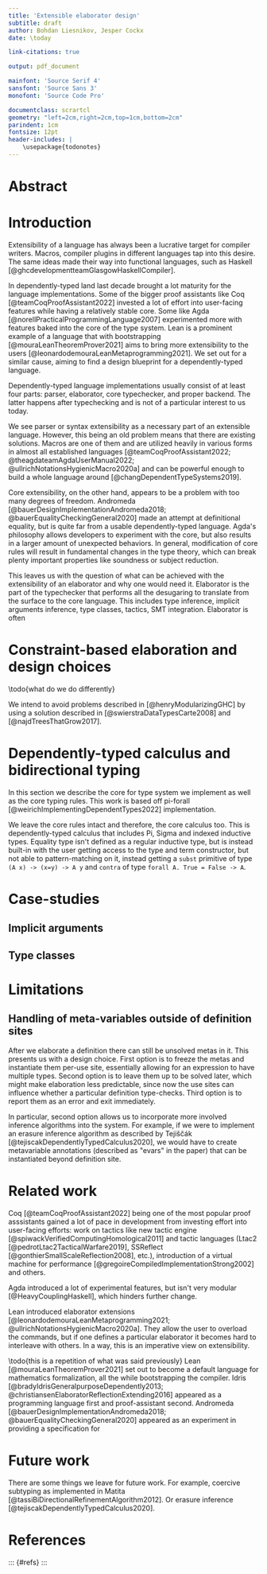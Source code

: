 ```yaml
---
title: 'Extensible elaborator design'
subtitle: draft
author: Bohdan Liesnikov, Jesper Cockx
date: \today

link-citations: true

output: pdf_document

mainfont: 'Source Serif 4'
sansfont: 'Source Sans 3'
monofont: 'Source Code Pro'

documentclass: scrartcl
geometry: "left=2cm,right=2cm,top=1cm,bottom=2cm"
parindent: 1cm
fontsize: 12pt
header-includes: |
    \usepackage{todonotes}
---
```


# Abstract #



# Introduction #

Extensibility of a language has always been a lucrative target for compiler writers.
Macros, compiler plugins in different languages tap into this desire.
The same ideas made their way into functional languages, such as Haskell [@ghcdevelopmentteamGlasgowHaskellCompiler].

In dependently-typed land last decade brought a lot maturity for the language implementations.
Some of the bigger proof assistants like Coq [@teamCoqProofAssistant2022] invested a lot of effort into user-facing features while having a relatively stable core.
Some like Agda [@norellPracticalProgrammingLanguage2007] experimented more with features baked into the core of the type system.
Lean is a prominent example of a language that with bootstrapping [@mouraLeanTheoremProver2021] aims to bring more extensibility to the users [@leonardodemouraLeanMetaprogramming2021].
We set out for a similar cause, aiming to find a design blueprint for a dependently-typed language.

Dependently-typed language implementations usually consist of at least four parts:
parser, elaborator, core typechecker, and proper backend. The latter happens after typechecking and is not of a particular interest to us today.

We see parser or syntax extensibility as a necessary part of an extensible language.
However, this being an old problem means that there are existing solutions.
Macros are one of them and are utilized heavily in various forms in almost all established languages [@teamCoqProofAssistant2022; @theagdateamAgdaUserManual2022; @ullrichNotationsHygienicMacro2020a] and can be powerful enough to build a whole language around [@changDependentTypeSystems2019].

Core extensibility, on the other hand, appears to be a problem with too many degrees of freedom.
Andromeda [@bauerDesignImplementationAndromeda2018; @bauerEqualityCheckingGeneral2020] made an attempt at definitional equality, but is quite far from a usable dependently-typed language.
Agda's philosophy allows developers to experiment with the core, but also results in a larger amount of unexpected behaviors.
In general, modification of core rules will result in fundamental changes in the type theory, which can break plenty important properties like soundness or subject reduction.

This leaves us with the question of what can be achieved with the extensibility of an elaborator and why one would need it.
Elaborator is the part of the typechecker that performs all the desugaring to translate from the surface to the core language.
This includes type inference, implicit arguments inference, type classes, tactics, SMT integration.
Elaborator is often

# Constraint-based elaboration and design choices #




\todo{what do we do differently}

We intend to avoid problems described in [@henryModularizingGHC] by using a solution described in [@swierstraDataTypesCarte2008] and [@najdTreesThatGrow2017].


# Dependently-typed calculus and bidirectional typing #

In this section we describe the core for type system we implement as well as the core typing rules.
This work is based off pi-forall [@weirichImplementingDependentTypes2022] implementation.

We leave the core rules intact and therefore, the core calculus too.
This is dependently-typed calculus that includes Pi, Sigma and indexed inductive types.
Equality type isn't defined as a regular inductive type, but is instead built-in with the user getting access to the type and term constructor, but not able to pattern-matching on it, instead getting a `subst` primitive of type `(A x) -> (x=y) -> A y` and `contra` of type `forall A. True = False -> A`.


# Case-studies #

## Implicit arguments ##

## Type classes ##

# Limitations #

## Handling of meta-variables outside of definition sites ##

After we elaborate a definition there can still be unsolved metas in it.
This presents us with a design choice.
First option is to freeze the metas and instantiate them per-use site, essentially allowing for an expression to have multiple types.
Second option is to leave them up to be solved later, which might make elaboration less predictable, since now the use sites can influence whether a particular definition type-checks.
Third option is to report them as an error and exit immediately.

In particular, second option allows us to incorporate more involved inference algorithms into the system.
For example, if we were to implement an erasure inference algorithm as described by
Tejiščák [@tejiscakDependentlyTypedCalculus2020], we would have to create metavariable annotations (described as "evars" in the paper) that can be instantiated beyond definition site.

# Related work #

Coq [@teamCoqProofAssistant2022] being one of the most popular proof asssistants gained a lot of pace in development from investing effort into user-facing efforts: work on tactics like new tactic engine [@spiwackVerifiedComputingHomological2011] and tactic languages (Ltac2 [@pedrotLtac2TacticalWarfare2019], SSReflect [@gonthierSmallScaleReflection2008], etc.), introduction of a virtual machine for performance [@gregoireCompiledImplementationStrong2002] and others.

Agda introduced a lot of experimental features, but isn't very modular [@HeavyCouplingHaskell], which hinders further change.

Lean introduced elaborator extensions [@leonardodemouraLeanMetaprogramming2021; @ullrichNotationsHygienicMacro2020a].
They allow the user to overload the commands, but if one defines a particular elaborator it becomes hard to interleave with others.
In a way, this is an imperative view on extensibility.


\todo{this is a repetition of what was said previously}
Lean [@mouraLeanTheoremProver2021] set out to become a default language for mathematics formalization, all the while bootstrapping the compiler.
Idris [@bradyIdrisGeneralpurposeDependently2013; @christiansenElaboratorReflectionExtending2016] appeared as a programming language first and proof-assistant second. Andromeda [@bauerDesignImplementationAndromeda2018; @bauerEqualityCheckingGeneral2020] appeared as an experiment in providing a specification for

# Future work #

There are some things we leave for future work.
For example, coercive subtyping as implemented in Matita [@tassiBiDirectionalRefinementAlgorithm2012].
Or erasure inference [@tejiscakDependentlyTypedCalculus2020].

# References #

::: {#refs}
:::

<!---
Local Variables:
eval: (progn (olivetti-mode 't) (flyspell-mode 't) (flyspell-buffer)) ;; because it looks better this way!
reftex-default-bibliography: ("/home/bohdan/delft/extended-elab/paper/bib.bib") ;; add reftex support
End:
-->
